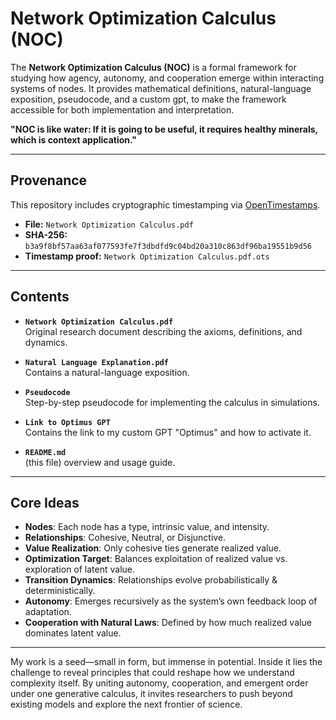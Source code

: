 # Network Optimization Calculus (NOC)

The **Network Optimization Calculus (NOC)** is a formal framework for studying how agency, autonomy, and cooperation emerge within interacting systems of nodes. It provides mathematical definitions,
natural-language exposition, pseudocode, and a custom gpt, to make the framework accessible for both implementation and interpretation.

**"NOC is like water: If it is going to be useful, it requires healthy minerals, which is context application."**

---

## Provenance

This repository includes cryptographic timestamping via [OpenTimestamps](https://opentimestamps.org/).

- **File:** `Network Optimization Calculus.pdf`  
- **SHA-256:** `b3a9f8bf57aa63af077593fe7f3dbdfd9c04bd20a310c863df96ba19551b9d56`  
- **Timestamp proof:** `Network Optimization Calculus.pdf.ots`
  
---

## Contents

- **`Network Optimization Calculus.pdf`**  
  Original research document describing the axioms, definitions, and dynamics.

- **`Natural Language Explanation.pdf`**  
  Contains a natural-language exposition.

- **`Pseudocode`**  
  Step-by-step pseudocode for implementing the calculus in simulations.

- **`Link to Optimus GPT`**  
  Contains the link to my custom GPT "Optimus" and how to activate it.
  
- **`README.md`**  
  (this file) overview and usage guide.

---

## Core Ideas

- **Nodes**: Each node has a type, intrinsic value, and intensity.  
- **Relationships**: Cohesive, Neutral, or Disjunctive.  
- **Value Realization**: Only cohesive ties generate realized value.  
- **Optimization Target**: Balances exploitation of realized value vs. exploration of latent value.  
- **Transition Dynamics**: Relationships evolve probabilistically & deterministically.  
- **Autonomy**: Emerges recursively as the system’s own feedback loop of adaptation.  
- **Cooperation with Natural Laws**: Defined by how much realized value dominates latent value.

---

My work is a seed—small in form, but immense in potential. 
Inside it lies the challenge to reveal principles that could reshape how we understand complexity itself. 
By uniting autonomy, cooperation, and emergent order under one generative calculus, it invites researchers to push beyond existing models and explore the next frontier of science.
